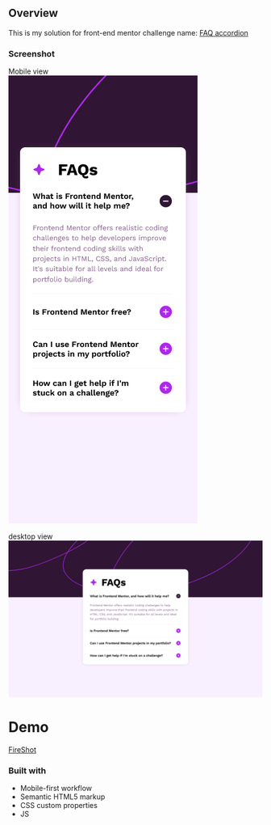 ## Overview
This is my solution for front-end mentor challenge name: [FAQ accordion](https://www.frontendmentor.io/challenges/faq-accordion-wyfFdeBwBz)

### Screenshot
Mobile view\
![](./Screenshots/mobile.png)

desktop view\
![](./Screenshots/desktop.png)

# Demo
[FireShot](https://wajidkhan2-frontendmentor-challenges.github.io/FAQ-accordion-fm-html-css/)

### Built with
- Mobile-first workflow
- Semantic HTML5 markup
- CSS custom properties
- JS
